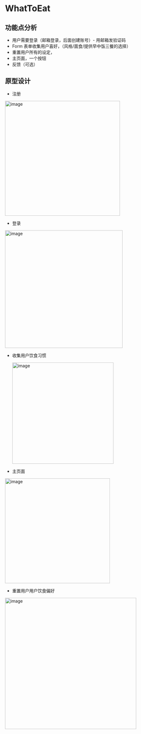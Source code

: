 # WhatToEat

## 功能点分析

- 用户需要登录（邮箱登录，后面创建账号）- 用邮箱发验证码
- Form 表单收集用户喜好，（风格/面食/提供早中饭三餐的选择）
- 重置用户所有的设定，
- 主页面，一个按钮
- 反馈（可选）

## 原型设计

- 注册

<img width="379" alt="image" src="https://github.com/user-attachments/assets/5c215082-e56b-4b8e-a2a0-20e9f2244612" />

- 登录

<img width="388" alt="image" src="https://github.com/user-attachments/assets/d42d2a6e-8ed9-44d6-a4b0-6c153a14e6db" />


- 收集用户饮食习惯

  <img width="334" alt="image" src="https://github.com/user-attachments/assets/61d24a7b-9d35-43a1-9d27-cd5f0d481f90" />

- 主页面

<img width="346" alt="image" src="https://github.com/user-attachments/assets/7c22e3f0-325a-4f3f-905f-99831df6abba" />


- 重置用户用户饮食偏好

<img width="433" alt="image" src="https://github.com/user-attachments/assets/620f55c2-3356-47a2-b309-f4c046dc0e7a" />